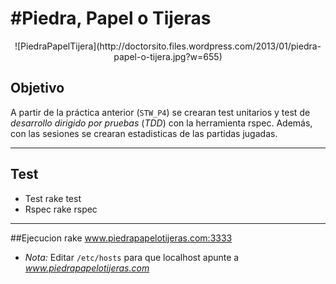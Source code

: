 #Piedra, Papel o Tijeras
================================

<center>![PiedraPapelTijera](http://doctorsito.files.wordpress.com/2013/01/piedra-papel-o-tijera.jpg?w=655)</center>

## Objetivo
A partir de la práctica anterior (`STW_P4`) se crearan test unitarios y test de *desarrollo dirigido por pruebas* (*TDD*) con la herramienta rspec. Además, con las sesiones se crearan estadisticas de las partidas jugadas.

---------------------------

## Test
* Test
	rake test
* Rspec
	rake rspec
--------------------------------------------
##Ejecucion
	rake
	www.piedrapapelotijeras.com:3333
* *Nota:* Editar `/etc/hosts` para que localhost apunte a *www.piedrapapelotijeras.com*

